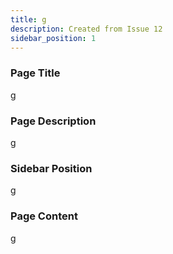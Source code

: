```yaml
---
title: g
description: Created from Issue 12
sidebar_position: 1
---
```

### Page Title

g

### Page Description

g

### Sidebar Position

g

### Page Content

g
